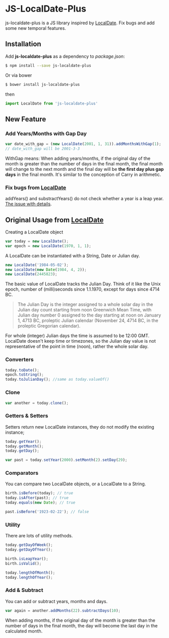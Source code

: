 # JS-LocalDate-Plus
js-localdate-plus is a JS library inspired by [LocalDate](https://github.com/knockout-tech/localdate). Fix bugs and add some new temporal features. 

## Installation

Add **js-localdate-plus** as a dependency to *package.json*:

```bash
$ npm install --save js-localdate-plus
```

Or via bower

```bash
$ bower install js-localdate-plus
```

then 

```javascript
import LocalDate from 'js-localdate-plus'
```

## New Feature

### Add Years/Months with Gap Day

```javascript
var date_with_gap = (new LocalDate(2001, 1, 31)).addMonthsWithGap(1);
// date_with_gap will be 2001-3-3
```

WithGap means: When adding years/months, if the original day of the month is greater than the number of days in the final month, the final month will change to the next month and the final day will be **the first day plus gap days** in the final month. It's similar to the conception of Carry in arithmetic.

### Fix bugs from [LocalDate](https://github.com/knockout-tech/localdate)

addYears() and substractYears() do not check whether a year is a leap year. [The issue with details](https://github.com/knockout-tech/localdate/issues/1).


## Original Usage from [LocalDate](https://github.com/knockout-tech/localdate)

Creating a LocalDate object

```javascript
var today = new LocalDate();
var epoch = new LocalDate(1970, 1, 1);
```

A LocalDate can be instantiated with a String, Date or Julian day.

```javascript
new LocalDate('1984-05-02');
new LocalDate(new Date(1984, 4, 2));
new LocalDate(2445823);
```

The basic value of LocalDate tracks the Julian Day. Think of it like the Unix epoch, number of (milli)seconds since 1.1.1970, except for days since 4714 BC.

> The Julian Day is the integer assigned to a whole solar day in the Julian day count starting from noon Greenwich Mean Time, with Julian day number 0 assigned to the day starting at noon on January 1, 4713 BC, proleptic Julian calendar (November 24, 4714 BC, in the proleptic Gregorian calendar).

For whole (integer) Julian days the time is assumed to be 12:00 GMT. LocalDate doesn't keep time or timezones, so the Julian day value is not representative of the point in time (noon), rather the whole solar day.

### Converters

```javascript
today.toDate();
epoch.toString();
today.toJulianDay(); //same as today.valueOf()
```

### Clone

```javascript
var another = today.clone();
```

### Getters & Setters

Setters return new LocalDate instances, they do not modify the existing instance;

```javascript
today.getYear();
today.getMonth();
today.getDay();

var past = today.setYear(2000).setMonth(2).setDay(29);
```

### Comparators

You can compare two LocalDate objects, or a LocalDate to a String.

```javascript
birth.isBefore(today); // true
today.isAfter(past); // true
today.equals(new Date); // true

past.isBefore('1923-02-22'); // false
```

### Utility

There are lots of utility methods.

```javascript
today.getDayOfWeek();
today.getDayOfYear();

birth.isLeapYear();
birth.isValid();

today.lengthOfMonth();
today.lengthOfYear();
```

### Add & Subtract

You can add or subtract years, months and days.

```javascript
var again = another.addMonths(22).subtractDays(10);
```

When adding months, if the original day of the month is greater than the number of days in the final month, the day will become the last day in the calculated month.